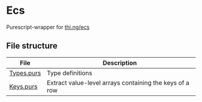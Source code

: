 # Ecs

Purescript-wrapper for [thi.ng/ecs](thi.ng/ecs)

## File structure

| File                               | Description                                             |
| ---------------------------------- | ------------------------------------------------------- |
| [Types.purs](./src/Types.purs)     | Type definitions                                        |
| [Keys.purs](./src/Utils/Keys.purs) | Extract value-level arrays containing the keys of a row |
